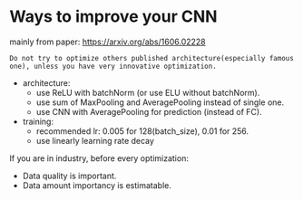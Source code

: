 # Ways to improve your CNN

mainly from paper: https://arxiv.org/abs/1606.02228


    Do not try to optimize others published architecture(especially famous one), unless you have very innovative optimization.

- architecture:
  - use ReLU with batchNorm (or use ELU without batchNorm).
  - use sum of MaxPooling and AveragePooling instead of single one.
  - use CNN with AveragePooling for prediction (instead of FC).
- training:
  - recommended lr: 0.005 for 128(batch_size), 0.01 for 256. 
  - use linearly learning rate decay


If you are in industry, before every optimization:
- Data quality is important.
- Data amount importancy is estimatable.
